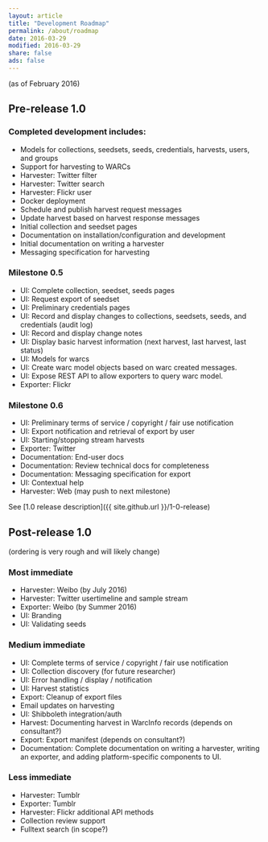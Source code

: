 ```yaml
---
layout: article
title: "Development Roadmap"
permalink: /about/roadmap
date: 2016-03-29
modified: 2016-03-29
share: false
ads: false
---
```


(as of February 2016)

## Pre-release 1.0

### Completed development includes:
* Models for collections, seedsets, seeds, credentials, harvests, users, and groups
* Support for harvesting to WARCs
* Harvester: Twitter filter
* Harvester: Twitter search
* Harvester: Flickr user
* Docker deployment
* Schedule and publish harvest request messages
* Update harvest based on harvest response messages
* Initial collection and seedset pages
* Documentation on installation/configuration and development
* Initial documentation on writing a harvester
* Messaging specification for harvesting

### Milestone 0.5
* UI: Complete collection, seedset, seeds pages
* UI: Request export of seedset
* UI: Preliminary credentials pages
* UI: Record and display changes to collections, seedsets, seeds, and credentials (audit log)
* UI: Record and display change notes
* UI: Display basic harvest information (next harvest, last harvest, last status)
* UI: Models for warcs
* UI: Create warc model objects based on warc created messages.
* UI: Expose REST API to allow exporters to query warc model.
* Exporter: Flickr

### Milestone 0.6
* UI: Preliminary terms of service / copyright / fair use notification
* UI: Export notification and retrieval of export by user
* UI: Starting/stopping stream harvests
* Exporter: Twitter
* Documentation: End-user docs
* Documentation: Review technical docs for completeness
* Documentation: Messaging specification for export
* UI: Contextual help
* Harvester: Web (may push to next milestone)

See [1.0 release description]({{ site.github.url }}/1-0-release)

## Post-release 1.0
(ordering is very rough and will likely change)

### Most immediate
* Harvester: Weibo (by July 2016)
* Harvester: Twitter usertimeline and sample stream
* Exporter: Weibo (by Summer 2016)
* UI: Branding
* UI: Validating seeds

### Medium immediate
* UI: Complete terms of service / copyright / fair use notification
* UI: Collection discovery (for future researcher)
* UI: Error handling / display / notification
* UI: Harvest statistics
* Export: Cleanup of export files
* Email updates on harvesting
* UI: Shibboleth integration/auth
* Harvest: Documenting harvest in WarcInfo records (depends on consultant?)
* Export: Export manifest (depends on consultant?)
* Documentation: Complete documentation on writing a harvester, writing an exporter, and adding platform-specific components to UI.

### Less immediate
* Harvester: Tumblr
* Exporter: Tumblr
* Harvester: Flickr additional API methods
* Collection review support
* Fulltext search (in scope?)


